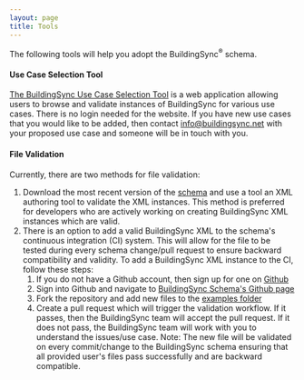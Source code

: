 ```yaml
---
layout: page
title: Tools
---
```


The following tools will help you adopt the BuildingSync<sup>®</sup> schema.

#### Use Case Selection Tool

[The BuildingSync Use Case Selection Tool](https://selectiontool.buildingsync.net) is a web application allowing users to browse and validate instances of BuildingSync for various use cases. There is no login needed for the website. If you have new use cases that you would like to be added, then contact [info@buildingsync.net](mailto:info@buildingsync.net) with your proposed use case and someone will be in touch with you.

#### File Validation

Currently, there are two methods for file validation: 

1. Download the most recent version of the [schema](../schema) and use a tool an XML authoring tool to validate the XML instances. This method is preferred for developers who are actively working on creating BuildingSync XML instances which are valid.
1. There is an option to add a valid BuildingSync XML to the schema's continuous integration (CI) system. This will allow for the file to be tested during every schema change/pull request to ensure backward compatibility and validity. To add a BuildingSync XML instance to the CI, follow these steps:
	1. If you do not have a Github account, then sign up for one on [Github](https://github.com)
	1. Sign into Github and navigate to [BuildingSync Schema's Github page](https://github.com/buildingsync/schema)
	1. Fork the repository and add new files to the [examples folder](https://github.com/BuildingSync/schema/tree/develop/examples)
	1. Create a pull request which will trigger the validation workflow. If it passes, then the BuildingSync team will accept the pull request. If it does not pass, the BuildingSync team will work with you to understand the issues/use case. Note: The new file will be validated on every commit/change to the BuildingSync schema ensuring that all provided user's files pass successfully and are backward compatible.


